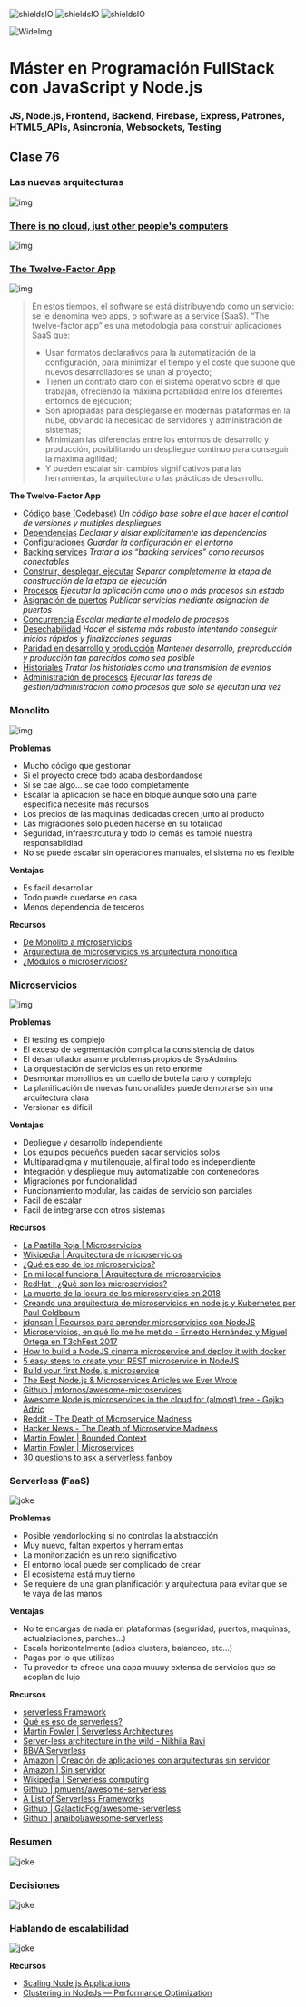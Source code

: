 ![shieldsIO](https://img.shields.io/github/issues/Fictizia/Master-en-programacion-fullstack-con-JavaScript-y-Node.js_ed3.svg)
![shieldsIO](https://img.shields.io/github/forks/Fictizia/Master-en-programacion-fullstack-con-JavaScript-y-Node.js_ed3.svg)
![shieldsIO](https://img.shields.io/github/stars/Fictizia/Master-en-programacion-fullstack-con-JavaScript-y-Node.js_ed3.svg)

![WideImg](http://fictizia.com/img/github/Fictizia-plan-estudios-github.jpg)

# Máster en Programación FullStack con JavaScript y Node.js
### JS, Node.js, Frontend, Backend, Firebase, Express, Patrones, HTML5_APIs, Asincronía, Websockets, Testing

## Clase 76


### Las nuevas arquitecturas


![img](../assets/clase76/8826113d-0146-4d6e-bf2a-ab9ee6084464.png)



### [There is no cloud, just other people's computers](https://fsfe.org/activities/nocloud/)


![img](../assets/clase76/c24e3afe-bc2e-4761-b3ec-914e0d17628e.png)




### [The Twelve-Factor App](https://12factor.net/)



![img](../assets/clase76/1f45190f-628e-4609-818a-a1851bdfe251.jpg)

> En estos tiempos, el software se está distribuyendo como un servicio: se le denomina web apps, o software as a service (SaaS). “The twelve-factor app” es una metodología para construir aplicaciones SaaS que:
> 
> - Usan formatos declarativos para la automatización de la configuración, para minimizar el tiempo y el coste que supone que nuevos desarrolladores se unan al proyecto;
> - Tienen un contrato claro con el sistema operativo sobre el que trabajan, ofreciendo la máxima portabilidad entre los diferentes entornos de ejecución;
> - Son apropiadas para desplegarse en modernas plataformas en la nube, obviando la necesidad de servidores y administración de sistemas;
> - Minimizan las diferencias entre los entornos de desarrollo y producción, posibilitando un despliegue continuo para conseguir la máxima agilidad;
> - Y pueden escalar sin cambios significativos para las herramientas, la arquitectura o las prácticas de desarrollo.


**The Twelve-Factor App**

- [Código base (Codebase)](https://12factor.net/es/codebase) *Un código base sobre el que hacer el control de versiones y multiples despliegues*
- [Dependencias](https://12factor.net/es/dependencies) *Declarar y aislar explícitamente las dependencias*
- [Configuraciones](https://12factor.net/es/config) *Guardar la configuración en el entorno*
- [Backing services](https://12factor.net/es/backing-services) *Tratar a los “backing services” como recursos conectables*
- [Construir, desplegar, ejecutar](https://12factor.net/es/build-release-run) *Separar completamente la etapa de construcción de la etapa de ejecución*
- [Procesos](https://12factor.net/es/processes) *Ejecutar la aplicación como uno o más procesos sin estado*
- [Asignación de puertos](https://12factor.net/es/port-binding) *Publicar servicios mediante asignación de puertos*
- [Concurrencia](https://12factor.net/es/concurrency) *Escalar mediante el modelo de procesos*
- [Desechabilidad](https://12factor.net/es/disposability) *Hacer el sistema más robusto intentando conseguir inicios rápidos y finalizaciones seguras*
- [Paridad en desarrollo y producción](https://12factor.net/es/dev-prod-parity) *Mantener desarrollo, preproducción y producción tan parecidos como sea posible*
- [Historiales](https://12factor.net/es/logs) *Tratar los historiales como una transmisión de eventos*
- [Administración de procesos](https://12factor.net/es/admin-processes) *Ejecutar las tareas de gestión/administración como procesos que solo se ejecutan una vez*


### Monolito

![img](../assets/clase76/87fe7f02-3b73-43df-860b-d38ba2b9c60a.jpg)


**Problemas**
- Mucho código que gestionar
- Si el proyecto crece todo acaba desbordandose
- Si se cae algo... se cae todo completamente
- Escalar la aplicacion se hace en bloque aunque solo una parte especifica necesite más recursos
- Los precios de las maquinas dedicadas crecen junto al producto
- Las migraciones solo pueden hacerse en su totalidad
- Seguridad, infraestrcutura y todo lo demás es tambié nuestra responsabildiad
- No se puede escalar sin operaciones manuales, el sistema no es flexible

**Ventajas**
- Es facil desarrollar
- Todo puede quedarse en casa
- Menos dependencia de terceros

**Recursos**
- [De Monolito a microservicios](https://medium.com/laboratoria-how-to/de-monolito-a-microservicios-33c56746cd7b)
- [Arquitectura de microservicios vs arquitectura monolítica](https://apiumhub.com/es/tech-blog-barcelona/arquitectura-de-microservicios/)
- [¿Módulos o microservicios?](http://blog.altran.es/altran-smart-society/modulos-o-microservicios/) 


### Microservicios


![img](../assets/clase76/b1196d43-6166-4f5c-b6db-0a9894b9848a.jpg)


**Problemas**
- El testing es complejo
- El exceso de segmentación complica la consistencia de datos
- El desarrollador asume problemas propios de SysAdmins
- La orquestación de servicios es un reto enorme
- Desmontar monolitos es un cuello de botella caro y complejo
- La planificación de nuevas funcionalides puede demorarse sin una arquitectura clara
- Versionar es dificil


**Ventajas**
- Depliegue y desarrollo independiente
- Los equipos pequeños pueden sacar servicios solos
- Multiparadigma y multilenguaje, al final todo es independiente
- Integración y despliegue muy automatizable con contenedores
- Migraciones por funcionalidad
- Funcionamiento modular, las caidas de servicio son parciales
- Facil de escalar
- Facil de integrarse con otros sistemas


**Recursos**

- [La Pastilla Roja | Microservicios](https://lapastillaroja.net/2014/07/microservicios/)
- [Wikipedia | Arquitectura de microservicios](https://es.wikipedia.org/wiki/Arquitectura_de_microservicios)
- [¿Qué es eso de los microservicios?](http://www.javiergarzas.com/2015/06/microservicios.html)
- [En mi local funciona | Arquitectura de microservicios](http://enmilocalfunciona.io/arquitectura-microservicios-1/)
- [RedHat | ¿Qué son los microservicios?](https://www.redhat.com/es/topics/microservices)
- [La muerte de la locura de los microservicios en 2018](https://www.campusmvp.es/recursos/post/la-muerte-de-la-locura-de-los-microservicios-en-2018.aspx)
- [Creando una arquitectura de microservicios en node.js y Kubernetes por Paul Goldbaum](https://www.todojs.com/creando-una-arquitectura-microservicios-node-js-kubernetes-paul-goldbaum/)
- [jdonsan | Recursos para aprender microservicios con NodeJS](https://github.com/jdonsan/microservicios-nodejs-recursos)
- [Microservicios, en qué lío me he metido - Ernesto Hernández y Miguel Ortega en T3chFest 2017](https://www.youtube.com/watch?v=pvLUp78ebtU)
- [How to build a NodeJS cinema microservice and deploy it with docker](https://medium.com/@cramirez92/build-a-nodejs-cinema-microservice-and-deploying-it-with-docker-part-1-7e28e25bfa8b)
- [5 easy steps to create your REST microservice in NodeJS](https://medium.com/moleculer/5-easy-steps-to-create-your-rest-microservice-in-nodejs-94aede3249fc)
- [Build your first Node.js microservice](https://mxstbr.blog/2017/01/your-first-node-microservice/)
- [The Best Node.js & Microservices Articles we Ever Wrote](https://blog.risingstack.com/top-nodejs-microservices-articles-risingstack/)
- [Github | mfornos/awesome-microservices](https://github.com/mfornos/awesome-microservices)
- [Awesome Node.js microservices in the cloud for (almost) free - Gojko Adzic](https://www.youtube.com/watch?v=mhNIXMV3-ZI)
- [Reddit - The Death of Microservice Madness](https://www.reddit.com/r/programming/comments/7pxriw/the_death_of_microservice_madness_in_2018/)
- [Hacker News - The Death of Microservice Madness](https://news.ycombinator.com/item?id=16200007)
- [Martin Fowler | Bounded Context](https://martinfowler.com/bliki/BoundedContext.html)
- [Martin Fowler | Microservices](https://martinfowler.com/articles/microservices.html)
- [30 questions to ask a serverless fanboy](https://www.iheavy.com/2017/03/13/30-questions-to-ask-a-serverless-fanboy/)



### Serverless (FaaS)



![joke](../assets/clase76/5fb884e2-a9ee-47b1-b8a5-66f96f4a6671.jpeg)


**Problemas**
- Posible vendorlocking si no controlas la abstracción
- Muy nuevo, faltan expertos y herramientas
- La monitorización es un reto significativo
- El entorno local puede ser complicado de crear
- El ecosistema está muy tierno
- Se requiere de una gran planificación y arquitectura para evitar que se te vaya de las manos.

**Ventajas**
- No te encargas de nada en plataformas (seguridad, puertos, maquinas, actualziaciones, parches...)
- Escala horizontalmente (adios clusters, balanceo, etc...)
- Pagas por lo que utilizas
- Tu provedor te ofrece una capa muuuy extensa de servicios que se acoplan de lujo


**Recursos**
- [serverless Framework](https://serverless.com/)
- [Qué es eso de serverless?](https://medium.com/@PamRucinque/qu%C3%A9-es-eso-de-serverless-f4f6c8949b87)
- [Martin Fowler | Serverless Architectures](https://www.martinfowler.com/articles/serverless.html)
- [Server-less architecture in the wild - Nikhila Ravi](https://www.youtube.com/watch?v=SwJUH3Le91s)
- [BBVA Serverless](https://www.bbva.com/es/serverless/)
- [Amazon | Creación de aplicaciones con arquitecturas sin servidor](https://aws.amazon.com/es/lambda/serverless-architectures-learn-more/)
- [Amazon | Sin servidor](https://aws.amazon.com/es/serverless/)
- [Wikipedia | Serverless computing](https://en.wikipedia.org/wiki/Serverless_computing)
- [Github | pmuens/awesome-serverless](https://github.com/pmuens/awesome-serverless)
- [A List of Serverless Frameworks](https://www.nkode.io/2017/09/12/serverless-frameworks.html)
- [Github | GalacticFog/awesome-serverless](https://libraries.io/github/GalacticFog/awesome-serverless)
- [Github | anaibol/awesome-serverless](https://github.com/anaibol/awesome-serverless)


### Resumen

![joke](../assets/clase76/0edae8c2-bbe8-44bf-9dc9-b5032fa0ad21.png)


### Decisiones

![joke](../assets/clase76/4c4c30fa-b9c3-490a-b6d6-8286ddae3428.png)




### Hablando de escalabilidad

![joke](../assets/clase76/46f0ac3e-75bd-47e1-8b51-dfe0f97e2987.jpg)


**Recursos**
- [Scaling Node.js Applications](https://medium.freecodecamp.org/scaling-node-js-applications-8492bd8afadc)
- [Clustering in NodeJs — Performance Optimization](https://medium.com/tech-tajawal/clustering-in-nodejs-utilizing-multiple-processor-cores-75d78aeb0f4f)

